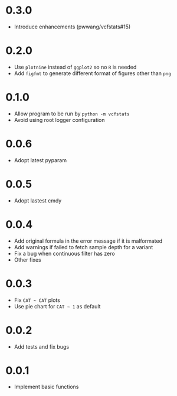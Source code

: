 # 0.3.0

- Introduce enhancements (pwwang/vcfstats#15)

# 0.2.0
- Use `plotnine` instead of `ggplot2` so no `R` is needed
- Add `figfmt` to generate different format of figures other than `png`

# 0.1.0
- Allow program to be run by `python -m vcfstats`
- Avoid using root logger configuration

# 0.0.6
- Adopt latest pyparam

# 0.0.5
- Adopt lastest cmdy

# 0.0.4
- Add original formula in the error message if it is malformated
- Add warnings if failed to fetch sample depth for a variant
- Fix a bug when continuous filter has zero
- Other fixes

# 0.0.3
- Fix `CAT ~ CAT` plots
- Use pie chart for `CAT ~ 1` as default

# 0.0.2
- Add tests and fix bugs

# 0.0.1
- Implement basic functions
